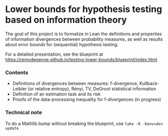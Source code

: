 # Lower bounds for hypothesis testing based on information theory

The goal of this project is to formalize in Lean the definitions and properties of information divergences between probability measures, as well as results about error bounds for (sequential) hypothesis testing.

For a detailed presentation, see the blueprint at https://remydegenne.github.io/testing-lower-bounds/blueprint/index.html

### Contents
- Definitions of divergences between measures: f-divergence, Kullback-Leibler (or relative entropy), Rényi, TV, DeGroot statistical information
- Definition of an estimation task and its risk
- Proofs of the data-processing inequality for f-divergences (in progress)

### Technical note

To do a Mathlib bump without breaking the blueprint, use `lake -R -Kenv=dev update`
